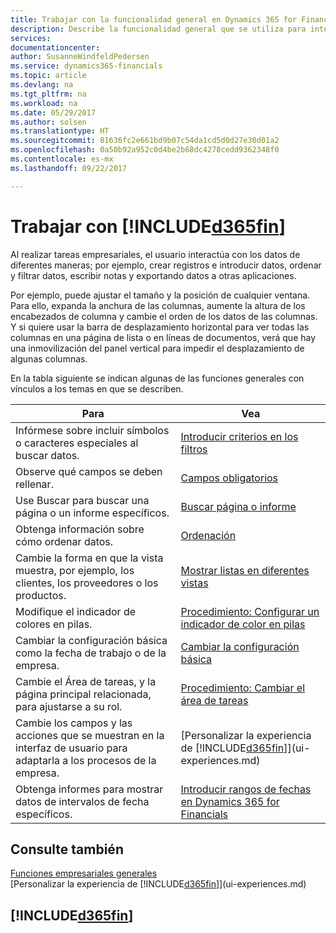 ```yaml
---
title: Trabajar con la funcionalidad general en Dynamics 365 for Financials | Documentos de Microsoft
description: Describe la funcionalidad general que se utiliza para interactuar con los datos en Financials, como introducir valores, ordenar datos y cambiar de vista.
services: 
documentationcenter: 
author: SusanneWindfeldPedersen
ms.service: dynamics365-financials
ms.topic: article
ms.devlang: na
ms.tgt_pltfrm: na
ms.workload: na
ms.date: 05/29/2017
ms.author: solsen
ms.translationtype: HT
ms.sourcegitcommit: 81636fc2e661bd9b07c54da1cd5d0d27e30d01a2
ms.openlocfilehash: 0a50b92a952c0d4be2b68dc4278cedd9362348f0
ms.contentlocale: es-mx
ms.lasthandoff: 09/22/2017

---
```

# <a name="working-with-included365finincludesd365finlongmdmd"></a>Trabajar con [!INCLUDE[d365fin](includes/d365fin_long_md.md)]
Al realizar tareas empresariales, el usuario interactúa con los datos de diferentes maneras; por ejemplo, crear registros e introducir datos, ordenar y filtrar datos, escribir notas y exportando datos a otras aplicaciones.

Por ejemplo, puede ajustar el tamaño y la posición de cualquier ventana. Para ello, expanda la anchura de las columnas, aumente la altura de los encabezados de columna y cambie el orden de los datos de las columnas. Y si quiere usar la barra de desplazamiento horizontal para ver todas las columnas en una página de lista o en líneas de documentos, verá que hay una inmovilización del panel vertical para impedir el desplazamiento de algunas columnas.

En la tabla siguiente se indican algunas de las funciones generales con vínculos a los temas en que se describen.

| Para | Vea |
| --- | --- |
| Infórmese sobre incluir símbolos o caracteres especiales al buscar datos. |[Introducir criterios en los filtros](ui-enter-criteria-filters.md) |
| Observe qué campos se deben rellenar. |[Campos obligatorios](ui-mandatory-fields.md) |
| Use Buscar para buscar una página o un informe específicos. |[Buscar página o informe](ui-search.md) |
| Obtenga información sobre cómo ordenar datos. |[Ordenación](ui-sorting.md) |
| Cambie la forma en que la vista muestra, por ejemplo, los clientes, los proveedores o los productos. |[Mostrar listas en diferentes vistas](across-display-lists-different-views.md) |
| Modifique el indicador de colores en pilas. |[Procedimiento: Configurar un indicador de color en pilas](ui-how-setup-colored-indicator-cues.md) |
| Cambiar la configuración básica como la fecha de trabajo o de la empresa. |[Cambiar la configuración básica](ui-change-basic-settings.md) |
| Cambie el Área de tareas, y la página principal relacionada, para ajustarse a su rol. |[Procedimiento: Cambiar el área de tareas](change-role.md) |
| Cambie los campos y las acciones que se muestran en la interfaz de usuario para adaptarla a los procesos de la empresa. |[Personalizar la experiencia de [!INCLUDE[d365fin](includes/d365fin_md.md)]](ui-experiences.md) |
| Obtenga informes para mostrar datos de intervalos de fecha específicos. |[Introducir rangos de fechas en Dynamics 365 for Financials](ui-enter-date-ranges.md) |

## <a name="see-also"></a>Consulte también
[Funciones empresariales generales](ui-across-business-areas.md)  
[Personalizar la experiencia de [!INCLUDE[d365fin](includes/d365fin_md.md)]](ui-experiences.md)  

## [!INCLUDE[d365fin](includes/free_trial_md.md)]

